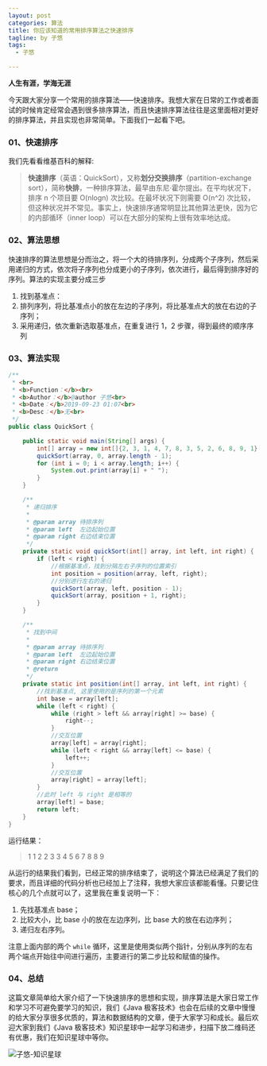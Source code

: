 ```yaml
---
layout: post
categories: 算法
title: 你应该知道的常用排序算法之快速排序
tagline: by 子悠
tags: 
  - 子悠

---
```


**人生有涯，学海无涯**

今天跟大家分享一个常用的排序算法——快速排序。我想大家在日常的工作或者面试的时候肯定经常会遇到很多排序算法，而且快速排序算法往往是这里面相对更好的排序算法，并且实现也非常简单。下面我们一起看下吧。

<!--more-->

### 01、快速排序

我们先看看维基百科的解释:

>  **快速排序**（英语：QuickSort），又称**划分交换排序**（partition-exchange sort），简称**快排**，一种排序算法，最早由东尼·霍尔提出。在平均状况下，排序 n 个项目要 O(nlogn) 次比较。在最坏状况下则需要 O(n^2) 次比较，但这种状况并不常见。事实上，快速排序通常明显比其他算法更快，因为它的内部循环（inner loop）可以在大部分的架构上很有效率地达成。



### 02、算法思想

快速排序的算法思想是分而治之，将一个大的待排序列，分成两个子序列，然后采用递归的方式，依次将子序列也分成更小的子序列，依次进行，最后得到排序好的序列。算法的实现主要分成三步

1. 找到基准点：
2. 排列序列，将比基准点小的放在左边的子序列，将比基准点大的放在右边的子序列；
3. 采用递归，依次重新选取基准点，在重复进行 1，2 步骤，得到最终的顺序序列



### 03、算法实现

```java
/**
 * <br>
 * <b>Function：</b><br>
 * <b>Author：</b>@author 子悠<br>
 * <b>Date：</b>2019-09-23 01:07<br>
 * <b>Desc：</b>无<br>
 */
public class QuickSort {

    public static void main(String[] args) {
        int[] array = new int[]{2, 3, 1, 4, 7, 8, 3, 5, 2, 6, 8, 9, 1};
        quickSort(array, 0, array.length - 1);
        for (int i = 0; i < array.length; i++) {
            System.out.print(array[i] + " ");
        }
    }

    /**
     * 递归排序
     *
     * @param array 待排序列
     * @param left  左边起始位置
     * @param right 右边结束位置
     */
    private static void quickSort(int[] array, int left, int right) {
        if (left < right) {
            //根据基准点，找到分隔左右子序列的位置索引
            int position = position(array, left, right);
            //分别进行左右的递归
            quickSort(array, left, position - 1);
            quickSort(array, position + 1, right);
        }
    }

    /**
     * 找到中间
     *
     * @param array 待排序列
     * @param left  左边起始位置
     * @param right 右边结束位置
     * @return
     */
    private static int position(int[] array, int left, int right) {
        //找到基准点, 这里使用的是序列的第一个元素
        int base = array[left];
        while (left < right) {
            while (right > left && array[right] >= base) {
                right--;
            }
            //交互位置
            array[left] = array[right];
            while (left < right && array[left] <= base) {
                left++;
            }
            //交互位置
            array[right] = array[left];
        }
        //此时 left 与 right 是相等的
        array[left] = base;
        return left;
    }
}

```

运行结果：

> 1 1 2 2 3 3 4 5 6 7 8 8 9 

从运行的结果我们看到，已经正常的排序结束了，说明这个算法已经满足了我们的要求，而且详细的代码分析也已经加上了注释，我想大家应该都能看懂。只要记住核心的几个点就可以了，这里我在重复说明一下：

1. 先找基准点 base；
2. 比较大小，比 base 小的放在左边序列，比 base 大的放在右边序列；
3. 递归左右序列。

注意上面内部的两个 `while` 循环，这里是使用类似两个指针，分别从序列的左右两个端点开始往中间进行遍历，主要进行的第二步比较和赋值的操作。

### 04、总结

这篇文章简单给大家介绍了一下快速排序的思想和实现，排序算法是大家日常工作和学习不可避免要学习的知识，我们《Java 极客技术》也会在后续的文章中慢慢的给大家分享很多优质的，算法和数据结构的文章，便于大家学习和成长。最后欢迎大家到我们《Java 极客技术》知识星球中一起学习和进步，扫描下放二维码还有优惠，我们在知识星球中等你。

![子悠-知识星球](http://justdojava.com/assets/images/2019/java/image_ziyou/子悠-知识星球.png)

